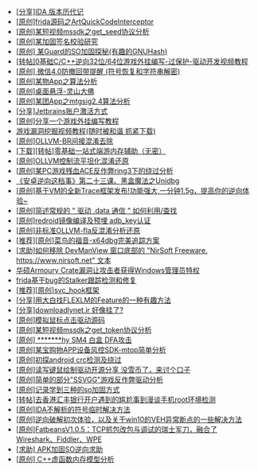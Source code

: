 + [[分享]IDA  版本历代记](https://bbs.kanxue.com/thread-277984.htm)
+ [[原创]frida源码之ArtQuickCodeInterceptor](https://bbs.kanxue.com/thread-287333.htm)
+ [[原创]某短视频mssdk之get_seed协议分析](https://bbs.kanxue.com/thread-287288.htm)
+ [[原创]某加固签名校验研究](https://bbs.kanxue.com/thread-287338.htm)
+ [[原创] 某Guard的SO加固探秘(有趣的GNUHash)](https://bbs.kanxue.com/thread-287303.htm)
+ [[转帖]0基础C/C++逆向32位/64位游戏外挂编写-过保护-驱动开发视频教程](https://bbs.kanxue.com/thread-286955.htm)
+ [[原创] 微信4.0防撤回带提醒 (符号恢复和字符串解密)](https://bbs.kanxue.com/thread-286611.htm)
+ [[原创]某物App之算法分析](https://bbs.kanxue.com/thread-287289.htm)
+ [[原创]桌面悬浮-灵山大佛](https://bbs.kanxue.com/thread-287083.htm)
+ [[原创]某团App之mtgsig2.4算法分析](https://bbs.kanxue.com/thread-280779.htm)
+ [[分享]Jetbrains账户激活方式](https://bbs.kanxue.com/thread-284298.htm)
+ [[原创]分享一个游戏外挂编写教程](https://bbs.kanxue.com/thread-286912.htm)
+ [游戏漏洞挖掘视频教程(随时被和谐 抓紧下载)](https://bbs.kanxue.com/thread-287142.htm)
+ [[原创]OLLVM-BR间接混淆去除](https://bbs.kanxue.com/thread-287262.htm)
+ [[下载][转帖]零基础一站式端游内存辅助（无密）](https://bbs.kanxue.com/thread-287049.htm)
+ [[原创]OLLVM控制流平坦化混淆还原](https://bbs.kanxue.com/thread-286151.htm)
+ [[原创]某PC游戏残血ACE反作弊ring3下的绕过分析](https://bbs.kanxue.com/thread-284667.htm)
+ [《安卓逆向这档事》第二十三课、黑盒魔法之Unidbg](https://bbs.kanxue.com/thread-285073.htm)
+ [[原创]基于VM的全新Trace框架发布!功能强大,一分钟1.5g，提高你的逆向体验~](https://bbs.kanxue.com/thread-285471.htm)
+ [[原创]简述常规的 " 驱动 .data 通信 " 如何利用/查找](https://bbs.kanxue.com/thread-285348.htm)
+ [[原创]redroid镜像编译及预埋 adb_key认证](https://bbs.kanxue.com/thread-287127.htm)
+ [[原创]非标准OLLVM-fla反混淆分析还原](https://bbs.kanxue.com/thread-286549.htm)
+ [[推荐][原创]菜鸟的福音-x64dbg完美追踪方案](https://bbs.kanxue.com/thread-279502.htm)
+ [[求助]如何移除 DevManView 窗口底部的 "NirSoft Freeware. https://www.nirsoft.net" 文本](https://bbs.kanxue.com/thread-287340.htm)
+ [华硕Armoury Crate漏洞让攻击者获得Windows管理员特权](https://bbs.kanxue.com/thread-287297.htm)
+ [frida基于bug的Stalker跟踪检测和修复](https://bbs.kanxue.com/thread-286323.htm)
+ [[推荐][原创]svc_hook框架](https://bbs.kanxue.com/thread-284713.htm)
+ [[分享]用大白找FLEXLM的Feature的一种有趣方法](https://bbs.kanxue.com/thread-282106.htm)
+ [[分享]downloadlynet.ir 好像挂了?](https://bbs.kanxue.com/thread-287287.htm)
+ [[原创]模拟鼠标点击驱动源码](https://bbs.kanxue.com/thread-286960.htm)
+ [[原创]某短视频mssdk之get_token协议分析](https://bbs.kanxue.com/thread-287008.htm)
+ [[原创] *******hy SM4 白盒 DFA攻击](https://bbs.kanxue.com/thread-285313.htm)
+ [[原创]某宝购物APP设备风控SDK-mtop简单分析](https://bbs.kanxue.com/thread-284241.htm)
+ [[原创]初探android crc检测及绕过](https://bbs.kanxue.com/thread-285790.htm)
+ [[原创]读写键鼠绘制驱动开源分享 没雪币了，来讨个口子](https://bbs.kanxue.com/thread-286756.htm)
+ [[原创]简单的部分"SSVGG"游戏反作弊驱动分析](https://bbs.kanxue.com/thread-286409.htm)
+ [[原创]记录学到三种的so加固方式](https://bbs.kanxue.com/thread-286878.htm)
+ [[转帖]去香港汇丰银行开户遇到的尴尬事到漫谈手机root环境检测](https://bbs.kanxue.com/thread-285754.htm)
+ [[原创]IDA不解析的符号临时解决方法](https://bbs.kanxue.com/thread-287355.htm)
+ [[原创]逆向破解初次体验，以及关于win10的VEH异常断点的一些解决方法](https://bbs.kanxue.com/thread-258083.htm)
+ [[原创]FatbeansV1.0.5：TCP抓包改包与调试的瑞士军刀，融合了Wireshark、Fiddler、WPE](https://bbs.kanxue.com/thread-284571.htm)
+ [[求助] APK加固SO逆向求助](https://bbs.kanxue.com/thread-287350.htm)
+ [[原创] C++虚函数内存模型分析](https://bbs.kanxue.com/thread-287119.htm)
